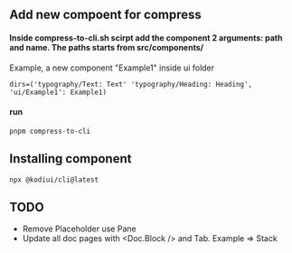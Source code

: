 ## Add new compoent for compress

#### Inside compress-to-cli.sh scirpt add the component 2 arguments: path and name. The paths starts from src/components/<YOUR COMPONENT>

Example, a new component "Example1" inside ui folder

```
dirs=('typography/Text: Text' 'typography/Heading: Heading', 'ui/Example1': Example1)
```

#### run

```
pnpm compress-to-cli
```

## Installing component

```
npx @kodiui/cli@latest
```

## TODO

- Remove Placeholder use Pane
- Update all doc pages with <Doc.Block /> and Tab. Example => Stack
